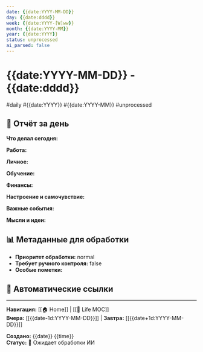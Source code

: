 ```yaml
---
date: {{date:YYYY-MM-DD}}
day: {{date:dddd}}
week: {{date:YYYY-[W]ww}}
month: {{date:YYYY-MM}}
year: {{date:YYYY}}
status: unprocessed
ai_parsed: false
---
```


# {{date:YYYY-MM-DD}} - {{date:dddd}}

#daily #{{date:YYYY}} #{{date:YYYY-MM}} #unprocessed

## 📝 Отчёт за день

<!-- НАЧАЛО ОТЧЁТА ДЛЯ ИИ -->

**Что делал сегодня:**
<!-- Опишите свои активности свободным текстом -->

**Работа:**
<!-- Рабочие задачи, проекты, встречи -->

**Личное:**
<!-- Личные дела, здоровье, отношения -->

**Обучение:**
<!-- Что изучал, читал, смотрел -->

**Финансы:**
<!-- Траты, доходы, финансовые решения -->

**Настроение и самочувствие:**
<!-- Как себя чувствовали, настроение -->

**Важные события:**
<!-- Значимые события дня -->

**Мысли и идеи:**
<!-- Идеи, инсайты, размышления -->

<!-- КОНЕЦ ОТЧЁТА ДЛЯ ИИ -->

## 📊 Метаданные для обработки

- **Приоритет обработки:** normal
- **Требует ручного контроля:** false
- **Особые пометки:** 

## 🔗 Автоматические ссылки

<!-- Ссылки будут добавлены ИИ после обработки -->

---

**Навигация:** [[🏠 Home]] | [[🌟 Life MOC]]  
**Вчера:** [[{{date-1d:YYYY-MM-DD}}]] | **Завтра:** [[{{date+1d:YYYY-MM-DD}}]]

**Создано:** {{date}} {{time}}  
**Статус:** 🔄 Ожидает обработки ИИ